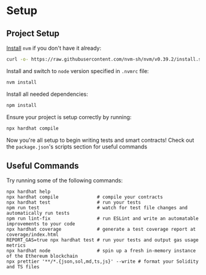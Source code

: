 # Setup

## Project Setup

[Install](https://github.com/nvm-sh/nvm#install--update-script) `nvm` if you don't have it already:

```bash
curl -o- https://raw.githubusercontent.com/nvm-sh/nvm/v0.39.2/install.sh | bash
```

Install and switch to `node` version specified in `.nvmrc` file:

```bash
nvm install
```

Install all needed dependencies:

```bash
npm install
```

Ensure your project is setup correctly by running:

```bash
npx hardhat compile
```

Now you're all setup to begin writing tests and smart contracts! Check out the `package.json`'s scripts section for useful commands

## Useful Commands

Try running some of the following commands:

```shell
npx hardhat help
npx hardhat compile              # compile your contracts
npx hardhat test                 # run your tests
npm run test                     # watch for test file changes and automatically run tests
npm run lint-fix                 # run ESLint and write an automatable improvements to your code
npx hardhat coverage             # generate a test coverage report at coverage/index.html
REPORT_GAS=true npx hardhat test # run your tests and output gas usage metrics
npx hardhat node                 # spin up a fresh in-memory instance of the Ethereum blockchain
npx prettier '**/*.{json,sol,md,ts,js}' --write # format your Solidity and TS files
```
